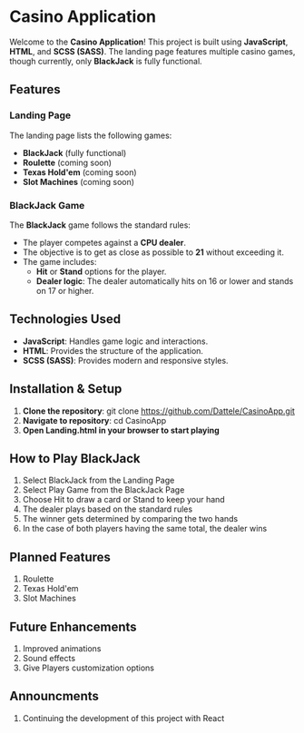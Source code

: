 # Casino Application

Welcome to the **Casino Application**! This project is built using **JavaScript**, **HTML**, and **SCSS (SASS)**. The landing page features multiple casino games, though currently, only **BlackJack** is fully functional.

## Features

### Landing Page
The landing page lists the following games:
- **BlackJack** (fully functional)
- **Roulette** (coming soon)
- **Texas Hold'em** (coming soon)
- **Slot Machines** (coming soon)

### BlackJack Game
The **BlackJack** game follows the standard rules:
- The player competes against a **CPU dealer**.
- The objective is to get as close as possible to **21** without exceeding it.
- The game includes:
  - **Hit** or **Stand** options for the player.
  - **Dealer logic**: The dealer automatically hits on 16 or lower and stands on 17 or higher.

## Technologies Used

- **JavaScript**: Handles game logic and interactions.
- **HTML**: Provides the structure of the application.
- **SCSS (SASS)**: Provides modern and responsive styles.

## Installation & Setup

1. **Clone the repository**: git clone https://github.com/Dattele/CasinoApp.git
2. **Navigate to repository**: cd CasinoApp
3. **Open Landing.html in your browser to start playing**

## How to Play BlackJack

1. Select BlackJack from the Landing Page
2. Select Play Game from the BlackJack Page
3. Choose Hit to draw a card or Stand to keep your hand
4. The dealer plays based on the standard rules
5. The winner gets determined by comparing the two hands
6. In the case of both players having the same total, the dealer wins

## Planned Features
1. Roulette
2. Texas Hold'em
3. Slot Machines

## Future Enhancements
1. Improved animations
2. Sound effects
3. Give Players customization options

## Announcments
1. Continuing the development of this project with React
